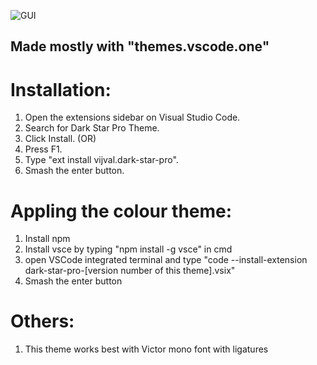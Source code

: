![GUI](https://user-images.githubusercontent.com/84908320/149878747-296fa250-1d28-492c-b052-4552fb394ea4.jpg)

## Made mostly with "themes.vscode.one"

# Installation:
1. Open the extensions sidebar on Visual Studio Code.
2. Search for Dark Star Pro Theme.
3. Click Install.
                                    (OR)
1. Press F1.
2. Type "ext install vijval.dark-star-pro".
3. Smash the enter button.

# Appling the colour theme:
1. Install npm
2. Install vsce by typing "npm install -g vsce" in cmd
3. open VSCode integrated terminal and type "code --install-extension dark-star-pro-[version number of this theme].vsix"
4. Smash the enter button

# Others:
1. This theme works best with Victor mono font with ligatures
